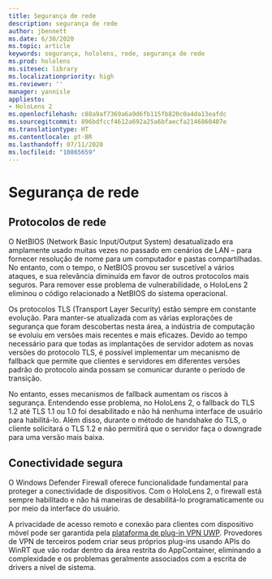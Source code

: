 ```yaml
---
title: Segurança de rede
description: segurança de rede
author: jbennett
ms.date: 6/30/2020
ms.topic: article
keywords: segurança, hololens, rede, segurança de rede
ms.prod: hololens
ms.sitesec: library
ms.localizationpriority: high
ms.reviewer: ''
manager: yannisle
appliesto:
- HoloLens 2
ms.openlocfilehash: c88a9af7369a6a9d6fb115fb820c0a4da13eafdc
ms.sourcegitcommit: 896bdfccf4612a692a25a6bfaecfa2146860407e
ms.translationtype: HT
ms.contentlocale: pt-BR
ms.lasthandoff: 07/11/2020
ms.locfileid: "10865659"
---
```

# Segurança de rede

## Protocolos de rede

O NetBIOS (Network Basic Input/Output System) desatualizado era amplamente usado muitas vezes no passado em cenários de LAN – para fornecer resolução de nome para um computador e pastas compartilhadas. No entanto, com o tempo, o NetBIOS provou ser suscetível a vários ataques, e sua relevância diminuída em favor de outros protocolos mais seguros. Para remover esse problema de vulnerabilidade, o HoloLens 2 eliminou o código relacionado a NetBIOS do sistema operacional.

Os protocolos TLS (Transport Layer Security) estão sempre em constante evolução. Para manter-se atualizada com as várias explorações de segurança que foram descobertas nesta área, a indústria de computação se evoluiu em versões mais recentes e mais eficazes. Devido ao tempo necessário para que todas as implantações de servidor adotem as novas versões do protocolo TLS, é possível implementar um mecanismo de fallback que permite que clientes e servidores em diferentes versões padrão do protocolo ainda possam se comunicar durante o período de transição.

No entanto, esses mecanismos de fallback aumentam os riscos à segurança. Entendendo esse problema, no HoloLens 2, o fallback do TLS 1.2 até TLS 1.1 ou 1.0 foi desabilitado e não há nenhuma interface de usuário para habilitá-lo. Além disso, durante o método de handshake do TLS, o cliente solicitará o TLS 1.2 e não permitirá que o servidor faça o downgrade para uma versão mais baixa.

## Conectividade segura 

O Windows Defender Firewall oferece funcionalidade fundamental para proteger a conectividade de dispositivos. Com o HoloLens 2, o firewall está sempre habilitado e não há maneiras de desabilitá-lo programaticamente ou por meio da interface do usuário.

A privacidade de acesso remoto e conexão para clientes com dispositivo móvel pode ser garantida pela [plataforma de plug-in VPN UWP](https://docs.microsoft.com/uwp/api/Windows.Networking.Vpn?view=winrt-19041). Provedores de VPN de terceiros podem criar seus próprios plug-ins usando APIs do WinRT que vão rodar dentro da área restrita do AppContainer, eliminando a complexidade e os problemas geralmente associados com a escrita de drivers a nível de sistema.
